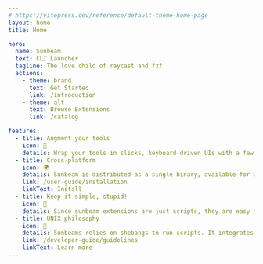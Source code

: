 ```yaml
---
# https://vitepress.dev/reference/default-theme-home-page
layout: home
title: Home

hero:
  name: Sunbeam
  text: CLI Launcher
  tagline: The love child of raycast and fzf
  actions:
    - theme: brand
      text: Get Started
      link: /introduction
    - theme: alt
      text: Browse Extensions
      link: /catalog

features:
  - title: Augment your tools
    icon: 🦾
    details: Wrap your tools in slicks, keyboard-driven UIs with a few lines of code, using the language of your choice.
  - title: Cross-platform
    icon: 🌍
    details: Sunbeam is distributed as a single binary, available for windows, macos and linux.
    link: /user-guide/installation
    linkText: Install
  - title: Keep it simple, stupid!
    icon: 🧩
    details: Since sunbeam extensions are just scripts, they are easy to write, easy to share, and easy to install.
  - title: UNIX philosophy
    icon: 🐧
    details: Sunbeams relies on shebangs to run scripts. It integrates well with the rest of the UNIX ecosystem.
    link: /developer-guide/guidelines
    linkText: Learn more
---
```


